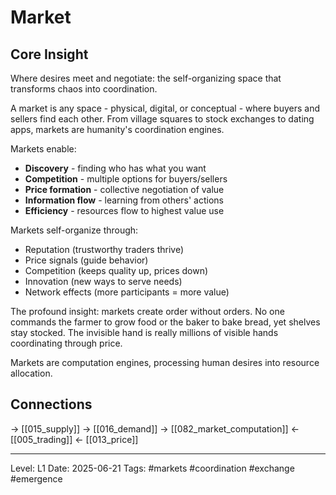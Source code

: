# Market

## Core Insight
Where desires meet and negotiate: the self-organizing space that transforms chaos into coordination.

A market is any space - physical, digital, or conceptual - where buyers and sellers find each other. From village squares to stock exchanges to dating apps, markets are humanity's coordination engines.

Markets enable:
- **Discovery** - finding who has what you want
- **Competition** - multiple options for buyers/sellers
- **Price formation** - collective negotiation of value
- **Information flow** - learning from others' actions
- **Efficiency** - resources flow to highest value use

Markets self-organize through:
- Reputation (trustworthy traders thrive)
- Price signals (guide behavior)
- Competition (keeps quality up, prices down)
- Innovation (new ways to serve needs)
- Network effects (more participants = more value)

The profound insight: markets create order without orders. No one commands the farmer to grow food or the baker to bake bread, yet shelves stay stocked. The invisible hand is really millions of visible hands coordinating through price.

Markets are computation engines, processing human desires into resource allocation.

## Connections
→ [[015_supply]]
→ [[016_demand]]
→ [[082_market_computation]]
← [[005_trading]]
← [[013_price]]

---
Level: L1
Date: 2025-06-21
Tags: #markets #coordination #exchange #emergence